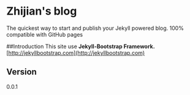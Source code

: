 # Zhijian's blog
The quickest way to start and publish your Jekyll powered blog. 100% compatible with GitHub pages

##Introduction 
This site use **Jekyll-Bootstrap Framework.**[http://jekyllbootstrap.com](http://jekyllbootstrap.com)

## Version
0.0.1

